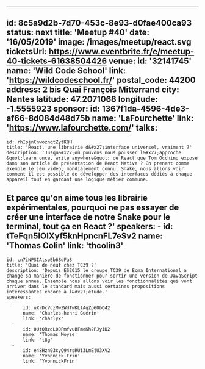---
id: 8c5a9d2b-7d70-453c-8e93-d0fae400ca93
status: next
title: 'Meetup #40'
date: '16/05/2019'
image: /images/meetup/react.svg
ticketsUrl: https://www.eventbrite.fr/e/meetup-40-tickets-61638504426
venue:
  id: '32141745'
  name: 'Wild Code School'
  link: 'https://wildcodeschool.fr/'
  postal_code: 44200
  address: 2 bis Quai François Mitterrand
  city: Nantes
  latitude: 47.2071068
  longitude: -1.5555923
sponsor:
    id: 1367f1da-4596-4de3-af66-8d084d48d75b
    name: 'LaFourchette'
    link: 'https://www.lafourchette.com/'
talks:
  -
    id: rhIpjnCnwoznqtZytKQH
    title: 'React, une librairie d&#x27;interface universel, vraiment ?'
    description: 'Jusqu&#x27;où pouvons nous pousser l&#x27;approche &quot;learn once, write anywhere&quot; de React que Tom Occhino expose dans son article de présentation de React Native ? En prenant comme exemple le jeu vidéo, mondialement connu, Snake, nous allons voir comment il est possible de développer des interfaces dédiés à chaque appareil tout en gardant une logique métier commune.

Et parce qu&#x27;on aime tous les librairie expérimentales, pourquoi ne pas essayer de créer une interface de notre Snake pour le terminal, tout ça en React ?'
    speakers:
      -
          id: tTeFqn5IOIXyf5knHpncnFL7eSv2
          name: 'Thomas Colin'
          link: 'thcolin3'
  -
    id: cn7iNPSIAtspEb6BdFa8
    title: 'Quoi de neuf chez TC39 ?'
    description: 'Depuis ES2015 le groupe TC39 de Ecma International a changé sa manière de fonctionner pour sortir une version de JavaScript chaque année. Ensemble nous allons voir les fonctionnalités qui vont arriver dans le standard mais aussi certaines propositions intéressantes encore à l&#x27;étude.'
    speakers:
      -
          id: uXrDcVczMwZWdTwKLfAqZp6ObO42
          name: 'Charles-henri Guérin'
          link: 'charlyx'
      -
          id: 0UtQRzdL0DPmfvuBFmeKh2PJyiD2
          name: 'Thomas Moyse'
          link: 't8g'
      -
          id: e48Hzn03cyQ94rsRUi3LmEjU3XV2
          name: 'Yvonnick Frin'
          link: 'YvonnickFrin'
